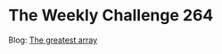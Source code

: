 # The Weekly Challenge 264

Blog: [The greatest array](https://dev.to/simongreennet/the-greatest-array-1c4e)
